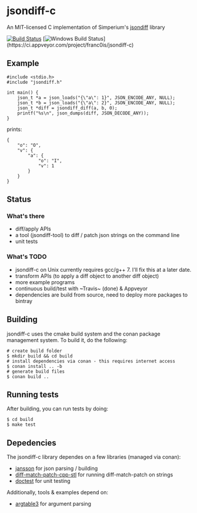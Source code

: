 # jsondiff-c
An MIT-licensed C implementation of Simperium's [jsondiff](https://github.com/simperium/jsondiff) library

[![Build Status](https://travis-ci.org/franc0is/jsondiff-c.svg?branch=master)](https://travis-ci.org/franc0is/jsondiff-c)
[![Windows Build Status]("https://ci.appveyor.com/api/projects/status/github/franc0is/jsondiff-c?svg=true")](https://ci.appveyor.com/project/franc0is/jsondiff-c)

## Example

```
#include <stdio.h>
#include "jsondiff.h"

int main() {
    json_t *a = json_loads("{\"a\": 1}", JSON_ENCODE_ANY, NULL);
    json_t *b = json_loads("{\"a\": 2}", JSON_ENCODE_ANY, NULL);
    json_t *diff = jsondiff_diff(a, b, 0);
    printf("%s\n", json_dumps(diff, JSON_DECODE_ANY));
}
```

prints: 

```
{
    "o": "O",
    "v": {
        "a": {
            "o": "I",
            "v": 1
        }
    }
}
```

## Status

### What's there

* diff/apply APIs
* a tool (jsondiff-tool) to diff / patch json strings on the command line
* unit tests

### What's TODO

* jsondiff-c on Unix currently requires gcc/g++ 7. I'll fix this at a later date.
* transform APIs (to apply a diff object to another diff object)
* more example programs
* continuous build/test with ~Travis~ (done) & Appveyor
* dependencies are build from source, need to deploy more packages to bintray

## Building

jsondiff-c uses the cmake build system and the conan package management system.
To build it, do the following:

```
# create build folder
$ mkdir build && cd build
# install dependencies via conan - this requires internet access
$ conan install .. -b
# generate build files
$ conan build ..
```

## Running tests

After building, you can run tests by doing:

```
$ cd build
$ make test
```

## Depedencies

The jsondiff-c library dependes on a few libraries (managed via conan):
* [jansson](https://github.com/akheron/jansson) for json parsing / building
* [diff-match-patch-cpp-stl](https://github.com/leutloff/diff-match-patch-cpp-stl)
  for running diff-match-patch on strings
* [doctest](https://github.com/onqtam/doctest) for unit testing

Additionally, tools & examples depend on:
* [argtable3](https://github.com/argtable/argtable3) for argument parsing

